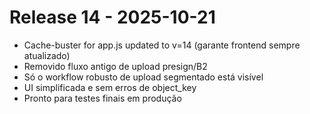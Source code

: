 # Release 14 - 2025-10-21

- Cache-buster for app.js updated to v=14 (garante frontend sempre atualizado)
- Removido fluxo antigo de upload presign/B2
- Só o workflow robusto de upload segmentado está visível
- UI simplificada e sem erros de object_key
- Pronto para testes finais em produção

